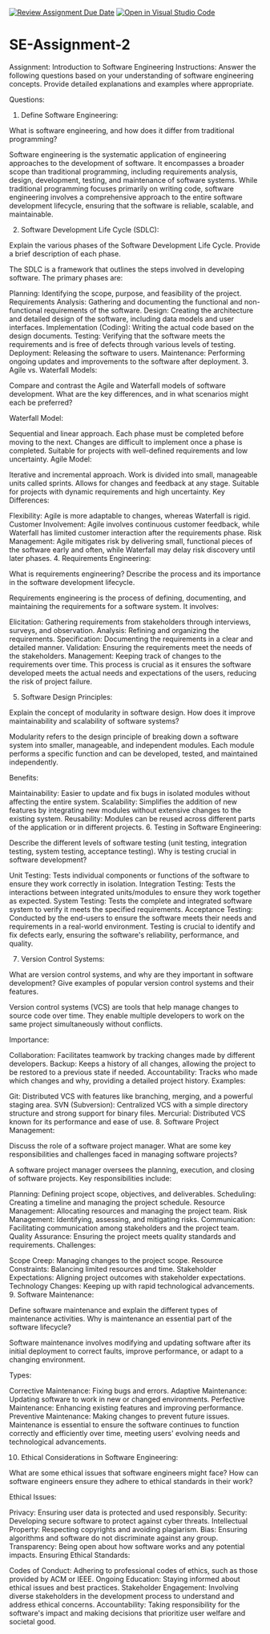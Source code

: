 [![Review Assignment Due Date](https://classroom.github.com/assets/deadline-readme-button-24ddc0f5d75046c5622901739e7c5dd533143b0c8e959d652212380cedb1ea36.svg)](https://classroom.github.com/a/-ucQIGTc)
[![Open in Visual Studio Code](https://classroom.github.com/assets/open-in-vscode-718a45dd9cf7e7f842a935f5ebbe5719a5e09af4491e668f4dbf3b35d5cca122.svg)](https://classroom.github.com/online_ide?assignment_repo_id=15259810&assignment_repo_type=AssignmentRepo)
# SE-Assignment-2
Assignment: Introduction to Software Engineering
Instructions:
Answer the following questions based on your understanding of software engineering concepts. Provide detailed explanations and examples where appropriate.

Questions:
1. Define Software Engineering:

What is software engineering, and how does it differ from traditional programming?

Software engineering is the systematic application of engineering approaches to the development of software. It encompasses a broader scope than traditional programming, including requirements analysis, design, development, testing, and maintenance of software systems. While traditional programming focuses primarily on writing code, software engineering involves a comprehensive approach to the entire software development lifecycle, ensuring that the software is reliable, scalable, and maintainable.

2. Software Development Life Cycle (SDLC):

Explain the various phases of the Software Development Life Cycle. Provide a brief description of each phase.

The SDLC is a framework that outlines the steps involved in developing software. The primary phases are:

Planning: Identifying the scope, purpose, and feasibility of the project.
Requirements Analysis: Gathering and documenting the functional and non-functional requirements of the software.
Design: Creating the architecture and detailed design of the software, including data models and user interfaces.
Implementation (Coding): Writing the actual code based on the design documents.
Testing: Verifying that the software meets the requirements and is free of defects through various levels of testing.
Deployment: Releasing the software to users.
Maintenance: Performing ongoing updates and improvements to the software after deployment.
3. Agile vs. Waterfall Models:

Compare and contrast the Agile and Waterfall models of software development. What are the key differences, and in what scenarios might each be preferred?

Waterfall Model:

Sequential and linear approach.
Each phase must be completed before moving to the next.
Changes are difficult to implement once a phase is completed.
Suitable for projects with well-defined requirements and low uncertainty.
Agile Model:

Iterative and incremental approach.
Work is divided into small, manageable units called sprints.
Allows for changes and feedback at any stage.
Suitable for projects with dynamic requirements and high uncertainty.
Key Differences:

Flexibility: Agile is more adaptable to changes, whereas Waterfall is rigid.
Customer Involvement: Agile involves continuous customer feedback, while Waterfall has limited customer interaction after the requirements phase.
Risk Management: Agile mitigates risk by delivering small, functional pieces of the software early and often, while Waterfall may delay risk discovery until later phases.
4. Requirements Engineering:

What is requirements engineering? Describe the process and its importance in the software development lifecycle.

Requirements engineering is the process of defining, documenting, and maintaining the requirements for a software system. It involves:

Elicitation: Gathering requirements from stakeholders through interviews, surveys, and observation.
Analysis: Refining and organizing the requirements.
Specification: Documenting the requirements in a clear and detailed manner.
Validation: Ensuring the requirements meet the needs of the stakeholders.
Management: Keeping track of changes to the requirements over time.
This process is crucial as it ensures the software developed meets the actual needs and expectations of the users, reducing the risk of project failure.

5. Software Design Principles:

Explain the concept of modularity in software design. How does it improve maintainability and scalability of software systems?

Modularity refers to the design principle of breaking down a software system into smaller, manageable, and independent modules. Each module performs a specific function and can be developed, tested, and maintained independently.

Benefits:

Maintainability: Easier to update and fix bugs in isolated modules without affecting the entire system.
Scalability: Simplifies the addition of new features by integrating new modules without extensive changes to the existing system.
Reusability: Modules can be reused across different parts of the application or in different projects.
6. Testing in Software Engineering:

Describe the different levels of software testing (unit testing, integration testing, system testing, acceptance testing). Why is testing crucial in software development?

Unit Testing: Tests individual components or functions of the software to ensure they work correctly in isolation.
Integration Testing: Tests the interactions between integrated units/modules to ensure they work together as expected.
System Testing: Tests the complete and integrated software system to verify it meets the specified requirements.
Acceptance Testing: Conducted by the end-users to ensure the software meets their needs and requirements in a real-world environment.
Testing is crucial to identify and fix defects early, ensuring the software's reliability, performance, and quality.

7. Version Control Systems:

What are version control systems, and why are they important in software development? Give examples of popular version control systems and their features.

Version control systems (VCS) are tools that help manage changes to source code over time. They enable multiple developers to work on the same project simultaneously without conflicts.

Importance:

Collaboration: Facilitates teamwork by tracking changes made by different developers.
Backup: Keeps a history of all changes, allowing the project to be restored to a previous state if needed.
Accountability: Tracks who made which changes and why, providing a detailed project history.
Examples:

Git: Distributed VCS with features like branching, merging, and a powerful staging area.
SVN (Subversion): Centralized VCS with a simple directory structure and strong support for binary files.
Mercurial: Distributed VCS known for its performance and ease of use.
8. Software Project Management:

Discuss the role of a software project manager. What are some key responsibilities and challenges faced in managing software projects?

A software project manager oversees the planning, execution, and closing of software projects. Key responsibilities include:

Planning: Defining project scope, objectives, and deliverables.
Scheduling: Creating a timeline and managing the project schedule.
Resource Management: Allocating resources and managing the project team.
Risk Management: Identifying, assessing, and mitigating risks.
Communication: Facilitating communication among stakeholders and the project team.
Quality Assurance: Ensuring the project meets quality standards and requirements.
Challenges:

Scope Creep: Managing changes to the project scope.
Resource Constraints: Balancing limited resources and time.
Stakeholder Expectations: Aligning project outcomes with stakeholder expectations.
Technology Changes: Keeping up with rapid technological advancements.
9. Software Maintenance:

Define software maintenance and explain the different types of maintenance activities. Why is maintenance an essential part of the software lifecycle?

Software maintenance involves modifying and updating software after its initial deployment to correct faults, improve performance, or adapt to a changing environment.

Types:

Corrective Maintenance: Fixing bugs and errors.
Adaptive Maintenance: Updating software to work in new or changed environments.
Perfective Maintenance: Enhancing existing features and improving performance.
Preventive Maintenance: Making changes to prevent future issues.
Maintenance is essential to ensure the software continues to function correctly and efficiently over time, meeting users' evolving needs and technological advancements.

10. Ethical Considerations in Software Engineering:

What are some ethical issues that software engineers might face? How can software engineers ensure they adhere to ethical standards in their work?

Ethical Issues:

Privacy: Ensuring user data is protected and used responsibly.
Security: Developing secure software to protect against cyber threats.
Intellectual Property: Respecting copyrights and avoiding plagiarism.
Bias: Ensuring algorithms and software do not discriminate against any group.
Transparency: Being open about how software works and any potential impacts.
Ensuring Ethical Standards:

Codes of Conduct: Adhering to professional codes of ethics, such as those provided by ACM or IEEE.
Ongoing Education: Staying informed about ethical issues and best practices.
Stakeholder Engagement: Involving diverse stakeholders in the development process to understand and address ethical concerns.
Accountability: Taking responsibility for the software's impact and making decisions that prioritize user welfare and societal good.

